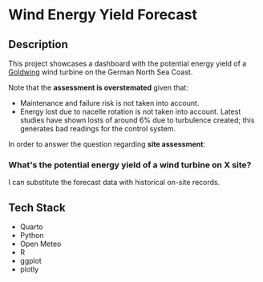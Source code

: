 # Wind Energy Yield Forecast

## Description

This project showcases a dashboard with the potential energy yield of a [Goldwing](https://www.goldwind.com/en/) wind turbine on the German North Sea Coast.

Note that the **assessment is overstemated** given that:
- Maintenance and failure risk is not taken into account.
- Energy lost due to nacelle rotation is not taken into account. Latest studies have shown losts of around 6% due to turbulence created; this generates bad readings for the control system.
   

In order to answer the question regarding **site assessment**:

### What's the potential energy yield of a wind turbine on X site?

I can substitute the forecast data with historical on-site records.

## Tech Stack

- Quarto
- Python
- Open Meteo
- R
- ggplot
- plotly
